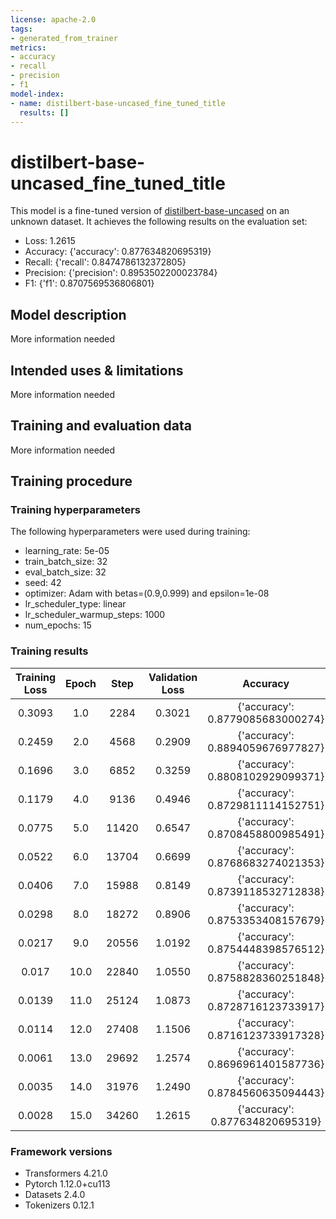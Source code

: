 ```yaml
---
license: apache-2.0
tags:
- generated_from_trainer
metrics:
- accuracy
- recall
- precision
- f1
model-index:
- name: distilbert-base-uncased_fine_tuned_title
  results: []
---
```


<!-- This model card has been generated automatically according to the information the Trainer had access to. You
should probably proofread and complete it, then remove this comment. -->

# distilbert-base-uncased_fine_tuned_title

This model is a fine-tuned version of [distilbert-base-uncased](https://huggingface.co/distilbert-base-uncased) on an unknown dataset.
It achieves the following results on the evaluation set:
- Loss: 1.2615
- Accuracy: {'accuracy': 0.877634820695319}
- Recall: {'recall': 0.8474786132372805}
- Precision: {'precision': 0.8953502200023784}
- F1: {'f1': 0.8707569536806801}

## Model description

More information needed

## Intended uses & limitations

More information needed

## Training and evaluation data

More information needed

## Training procedure

### Training hyperparameters

The following hyperparameters were used during training:
- learning_rate: 5e-05
- train_batch_size: 32
- eval_batch_size: 32
- seed: 42
- optimizer: Adam with betas=(0.9,0.999) and epsilon=1e-08
- lr_scheduler_type: linear
- lr_scheduler_warmup_steps: 1000
- num_epochs: 15

### Training results

| Training Loss | Epoch | Step  | Validation Loss | Accuracy                         | Recall                         | Precision                         | F1                         |
|:-------------:|:-----:|:-----:|:---------------:|:--------------------------------:|:------------------------------:|:---------------------------------:|:--------------------------:|
| 0.3093        | 1.0   | 2284  | 0.3021          | {'accuracy': 0.8779085683000274} | {'recall': 0.8560333183250788} | {'precision': 0.8888499298737728} | {'f1': 0.8721330275229358} |
| 0.2459        | 2.0   | 4568  | 0.2909          | {'accuracy': 0.8894059676977827} | {'recall': 0.8513057181449797} | {'precision': 0.9153957879448076} | {'f1': 0.8821882654846612} |
| 0.1696        | 3.0   | 6852  | 0.3259          | {'accuracy': 0.8808102929099371} | {'recall': 0.8595227375056281} | {'precision': 0.8915353181552831} | {'f1': 0.875236403232277}  |
| 0.1179        | 4.0   | 9136  | 0.4946          | {'accuracy': 0.8729811114152751} | {'recall': 0.8610986042323278} | {'precision': 0.8756868131868132} | {'f1': 0.8683314415437005} |
| 0.0775        | 5.0   | 11420 | 0.6547          | {'accuracy': 0.8708458800985491} | {'recall': 0.8041422782530392} | {'precision': 0.9202627850057967} | {'f1': 0.8582927854868745} |
| 0.0522        | 6.0   | 13704 | 0.6699          | {'accuracy': 0.8768683274021353} | {'recall': 0.8325078793336335} | {'precision': 0.9067058967757754} | {'f1': 0.8680241769849187} |
| 0.0406        | 7.0   | 15988 | 0.8149          | {'accuracy': 0.8739118532712838} | {'recall': 0.8330706888788834} | {'precision': 0.9002554433767181} | {'f1': 0.8653610055539316} |
| 0.0298        | 8.0   | 18272 | 0.8906          | {'accuracy': 0.8753353408157679} | {'recall': 0.8421882035119316} | {'precision': 0.8952973555103506} | {'f1': 0.8679310944840787} |
| 0.0217        | 9.0   | 20556 | 1.0192          | {'accuracy': 0.8754448398576512} | {'recall': 0.8624493471409275} | {'precision': 0.8791738382099827} | {'f1': 0.8707312915506562} |
| 0.017         | 10.0  | 22840 | 1.0550          | {'accuracy': 0.8758828360251848} | {'recall': 0.8556956325979289} | {'precision': 0.8852917200419238} | {'f1': 0.8702421155056951} |
| 0.0139        | 11.0  | 25124 | 1.0873          | {'accuracy': 0.8728716123733917} | {'recall': 0.8582845565060784} | {'precision': 0.8776473296500921} | {'f1': 0.8678579558388345} |
| 0.0114        | 12.0  | 27408 | 1.1506          | {'accuracy': 0.8716123733917328} | {'recall': 0.8628995947771274} | {'precision': 0.8718298646650745} | {'f1': 0.8673417435085139} |
| 0.0061        | 13.0  | 29692 | 1.2574          | {'accuracy': 0.8696961401587736} | {'recall': 0.874943719045475}  | {'precision': 0.8596549435965495} | {'f1': 0.8672319535869686} |
| 0.0035        | 14.0  | 31976 | 1.2490          | {'accuracy': 0.8784560635094443} | {'recall': 0.85006753714543}   | {'precision': 0.8947867298578199} | {'f1': 0.8718540752713001} |
| 0.0028        | 15.0  | 34260 | 1.2615          | {'accuracy': 0.877634820695319}  | {'recall': 0.8474786132372805} | {'precision': 0.8953502200023784} | {'f1': 0.8707569536806801} |


### Framework versions

- Transformers 4.21.0
- Pytorch 1.12.0+cu113
- Datasets 2.4.0
- Tokenizers 0.12.1
